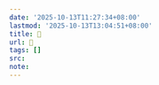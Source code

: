 ```yaml
---
date: '2025-10-13T11:27:34+08:00'
lastmod: '2025-10-13T13:04:51+08:00'
title: 󰘞
url: 󰘞
tags: []
src:
note:
---
```

